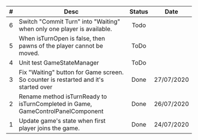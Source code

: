 | # | Desc                                                                                | Status |    Date    |
|:-:|-------------------------------------------------------------------------------------|:------:|:----------:|
| 6 | Switch "Commit Turn" into "Waiting" when only one player is available.              |  Todo  |            |
| 5 | When isTurnOpen is false, then pawns of the player cannot be moved.                 |  ToDo  |            |
| 4 | Unit test GameStateManager                                                          |  ToDo  |            |
| 3 | Fix "Waiting" button for Game screen. So counter is restarted and it's started over |  Done  | 27/07/2020 |
| 2 | Rename method isTurnReady to isTurnCompleted in Game, GameControlPanelComponent     |  Done  | 26/07/2020 |
| 1 | Update game's state when first player joins the game.                               |  Done  | 24/07/2020 |

